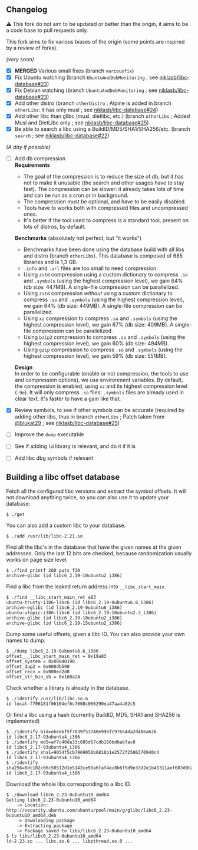## Changelog

:warning: This fork do not aim to be updated or better than the origin, it aims to be a code base to pull requests only.

This fork aims to fix various biases of the origin (some points are inspired by
a review of forks).

*(very soon)*
* [X] **MERGED** Various small fixes (branch `variousfix`)
* [X] Fix Ubuntu watching (branch `UbuntuAndDebMonitoring` ; see [niklasb/libc-database#23](https://github.com/niklasb/libc-database/pull/23))
* [X] Fix Debian watching (branch `UbuntuAndDebMonitoring` ; see [niklasb/libc-database#23](https://github.com/niklasb/libc-database/pull/23))
* [x] Add other distro (branch `otherDistro` ; Alpine is added in branch `otherLibs`: it has only musl ; see [niklasb/libc-database#24](https://github.com/niklasb/libc-database/pull/24))
* [X] Add other libc than glibc (musl, dietlibc, etc.) (branch `otherLibs` ; Added Musl and DietLibc only ; see [niklasb/libc-database#25](https://github.com/niklasb/libc-database/pull/25))
* [X] Be able to search a libc using a BuildID/MD5/SHA1/SHA256/etc. (branch `search` ; see [niklasb/libc-database#22](https://github.com/niklasb/libc-database/pull/22))

*(A day if possible)*
* [ ] Add db compression  
  **Requirements**
  * The goal of the compression is to reduce the size of db, but it has not to make it unusable (the search and other usages have to stay fast). The compression can be slower: it already takes lots of time and can be run as a cron or in background.
  * The compression must be optional, and have to be easily disabled.
  * Tools have to works both with compressed files and uncompressed ones.
  * It's better if the tool used to compress is a standard tool, present on lots of distros, by default.
  
  **Benchmarks** (absolutely not perfect, but "it works")
  * Benchmarks have been done using the database build with all libs and distro (branch `otherLibs`). This database is composed of 685 libraries and is 1,3 GB.
  * `.info` and `.url` files are too small to need compression.
  * Using `zstd` compression using a custom dictionary to compress `.so` and `.symbols` (using the highest compression level), we gain 64% (db size: 447MB). A single-file compression can be parallelized.
  * Using `zstd` compression *without* using a custom dictionary to compress `.so` and `.symbols` (using the highest compression level), we gain 64% (db size: 449MB). A single-file compression can be parallelized.
  * Using `xz` compression to compress `.so` and `.symbols` (using the highest compression level), we gain 67% (db size: 409MB). A single-file compression can be parallelized.
  * Using `bzip2` compression to compress `.so` and `.symbols` (using the highest compression level), we gain 60% (db size: 494MB).
  * Using `gzip` compression to compress `.so` and `.symbols` (using the highest compression level), we gain 59% (db size: 551MB).
  
  **Design**  
  In order to be configurable (enable or not compression, the tools to use and compression options), we use environment variables. By default, the compression is enabled, using `xz` and its highest compression level (`-9e`). It will only compress `.so` files: `.symbols` files are already used in clear text. It's faster to have a gain like that.
* [X] Review symbols, to see if other symbols can be accurate (required by adding other libs, thus in branch `otherLibs` ; Patch taken from [@blukat29](https://github.com/blukat29/libc-database/commit/287ca62960181a6bbd206e679c7331cae305a87b#diff-6f1488814a51063192c9aabb59112ef1R11) ; see [niklasb/libc-database#25](https://github.com/niklasb/libc-database/pull/25))
* [ ] Improve the `dump` executable
* [ ] See if adding `ld` library is relevant, and do it if it is
* [ ] Add libc dbg symbols if relevant


## Building a libc offset database

Fetch all the configured libc versions and extract the symbol offsets.
It will not download anything twice, so you can also use it to update your
database:

    $ ./get

You can also add a custom libc to your database.

    $ ./add /usr/lib/libc-2.21.so

Find all the libc's in the database that have the given names at the given
addresses. Only the last 12 bits are checked, because randomization usually
works on page size level.

    $ ./find printf 260 puts f30
    archive-glibc (id libc6_2.19-10ubuntu2_i386)

Find a libc from the leaked return address into `__libc_start_main`.

    $ ./find __libc_start_main_ret a83
    ubuntu-trusty-i386-libc6 (id libc6_2.19-0ubuntu6.6_i386)
    archive-eglibc (id libc6_2.19-0ubuntu6_i386)
    ubuntu-utopic-i386-libc6 (id libc6_2.19-10ubuntu2.3_i386)
    archive-glibc (id libc6_2.19-10ubuntu2_i386)
    archive-glibc (id libc6_2.19-15ubuntu2_i386)

Dump some useful offsets, given a libc ID. You can also provide your own names
to dump.

    $ ./dump libc6_2.19-0ubuntu6.6_i386
    offset___libc_start_main_ret = 0x19a83
    offset_system = 0x00040190
    offset_dup2 = 0x000db590
    offset_recv = 0x000ed2d0
    offset_str_bin_sh = 0x160a24

Check whether a library is already in the database.

    $ ./identify /usr/lib/libc.so.6
    id local-f706181f06104ef6c7008c066290ea47aa4a82c5

Or find a libc using a hash (currently BuildID, MD5, SHA1 and SHA256 is
implemented)

    $ ./identify bid=ebeabf5f7039f53748e996fc976b4da2d486a626
    id libc6_2.17-93ubuntu4_i386
    $ ./identify md5=af7c40da33c685d67cdb166bd6ab7ac0
    id libc6_2.17-93ubuntu4_i386
    $ ./identify sha1=9054f5cb7969056b6816b1e2572f2506370940c4
    id libc6_2.17-93ubuntu4_i386
    $ ./identify sha256=8dc102c06c50512d1e5142ce93a6faf4ec8b6f5d9e33d2e1b45311aef683d9b2
    id libc6_2.17-93ubuntu4_i386

Download the whole libs corresponding to a libc ID.

    $ ./download libc6_2.23-0ubuntu10_amd64
    Getting libc6_2.23-0ubuntu10_amd64
        -> Location: http://security.ubuntu.com/ubuntu/pool/main/g/glibc/libc6_2.23-0ubuntu10_amd64.deb
        -> Downloading package
        -> Extracting package
        -> Package saved to libs/libc6_2.23-0ubuntu10_amd64
    $ ls libs/libc6_2.23-0ubuntu10_amd64
    ld-2.23.so ... libc.so.6 ... libpthread.so.0 ...
